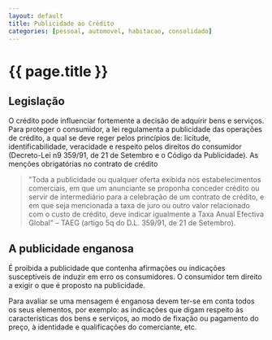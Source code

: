 ```yaml
---
layout: default
title: Publicidade ao Crédito
categories: [pessoal, automovel, habitacao, consolidado]
---
```


# {{ page.title }}

## Legislação

O crédito pode influenciar fortemente a decisão de adquirir bens e serviços.
Para proteger o consumidor, a lei regulamenta a publicidade das operações de crédito, a qual se deve reger pelos princípios de: licitude, identificabilidade, veracidade e respeito pelos direitos do consumidor (Decreto-Lei n9 359/91, de 21 de Setembro e o Código da Publicidade).
As menções obrigatórias no contrato de crédito

> "Toda a publicidade ou qualquer oferta exibida nos estabelecimentos comerciais, em que um anunciante se proponha conceder crédito ou servir de intermediário para a celebração de um contrato de crédito, e em que seja mencionada a taxa de juro ou outro valor relacionado com o custo de crédito, deve indicar igualmente a Taxa Anual Efectiva Global" – TAEG (artigo 5q do D.L. 359/91, de 21 de Setembro).

## A publicidade enganosa

É proibida a publicidade que contenha afirmações ou indicações susceptíveis de induzir em erro os consumidores.
O consumidor tem direito a exigir o que é proposto na publicidade.

Para avaliar se uma mensagem é enganosa devem ter-se em conta todos os seus elementos, por exemplo: as indicações que digam respeito às características dos bens e serviços, ao modo de fixação ou pagamento do preço, à identidade e qualificações do comerciante, etc.